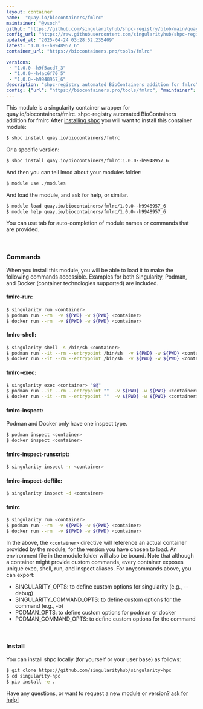 ```yaml
---
layout: container
name:  "quay.io/biocontainers/fmlrc"
maintainer: "@vsoch"
github: "https://github.com/singularityhub/shpc-registry/blob/main/quay.io/biocontainers/fmlrc/container.yaml"
config_url: "https://raw.githubusercontent.com/singularityhub/shpc-registry/main/quay.io/biocontainers/fmlrc/container.yaml"
updated_at: "2025-04-24 03:28:52.235409"
latest: "1.0.0--h9948957_6"
container_url: "https://biocontainers.pro/tools/fmlrc"

versions:
 - "1.0.0--h9f5acd7_3"
 - "1.0.0--h4ac6f70_5"
 - "1.0.0--h9948957_6"
description: "shpc-registry automated BioContainers addition for fmlrc"
config: {"url": "https://biocontainers.pro/tools/fmlrc", "maintainer": "@vsoch", "description": "shpc-registry automated BioContainers addition for fmlrc", "latest": {"1.0.0--h9948957_6": "sha256:b00d22062c0c3fc5a4ea78df44c6443e6e6347cf73e556cdb66258174430b884"}, "tags": {"1.0.0--h9f5acd7_3": "sha256:d25fa01b746efa08c7041461c8866aba3f242c4c522186886ad5dc680daed85a", "1.0.0--h4ac6f70_5": "sha256:324f4087751288dfb6ceae4e1353610a4feb0c87ebb96d214ca58a13cf7ace04", "1.0.0--h9948957_6": "sha256:b00d22062c0c3fc5a4ea78df44c6443e6e6347cf73e556cdb66258174430b884"}, "docker": "quay.io/biocontainers/fmlrc"}
---
```


This module is a singularity container wrapper for quay.io/biocontainers/fmlrc.
shpc-registry automated BioContainers addition for fmlrc
After [installing shpc](#install) you will want to install this container module:


```bash
$ shpc install quay.io/biocontainers/fmlrc
```

Or a specific version:

```bash
$ shpc install quay.io/biocontainers/fmlrc:1.0.0--h9948957_6
```

And then you can tell lmod about your modules folder:

```bash
$ module use ./modules
```

And load the module, and ask for help, or similar.

```bash
$ module load quay.io/biocontainers/fmlrc/1.0.0--h9948957_6
$ module help quay.io/biocontainers/fmlrc/1.0.0--h9948957_6
```

You can use tab for auto-completion of module names or commands that are provided.

<br>

### Commands

When you install this module, you will be able to load it to make the following commands accessible.
Examples for both Singularity, Podman, and Docker (container technologies supported) are included.

#### fmlrc-run:

```bash
$ singularity run <container>
$ podman run --rm  -v ${PWD} -w ${PWD} <container>
$ docker run --rm  -v ${PWD} -w ${PWD} <container>
```

#### fmlrc-shell:

```bash
$ singularity shell -s /bin/sh <container>
$ podman run --it --rm --entrypoint /bin/sh  -v ${PWD} -w ${PWD} <container>
$ docker run --it --rm --entrypoint /bin/sh  -v ${PWD} -w ${PWD} <container>
```

#### fmlrc-exec:

```bash
$ singularity exec <container> "$@"
$ podman run --it --rm --entrypoint ""  -v ${PWD} -w ${PWD} <container> "$@"
$ docker run --it --rm --entrypoint ""  -v ${PWD} -w ${PWD} <container> "$@"
```

#### fmlrc-inspect:

Podman and Docker only have one inspect type.

```bash
$ podman inspect <container>
$ docker inspect <container>
```

#### fmlrc-inspect-runscript:

```bash
$ singularity inspect -r <container>
```

#### fmlrc-inspect-deffile:

```bash
$ singularity inspect -d <container>
```



#### fmlrc

```bash
$ singularity run <container>
$ podman run --rm  -v ${PWD} -w ${PWD} <container>
$ docker run --rm  -v ${PWD} -w ${PWD} <container>
```


In the above, the `<container>` directive will reference an actual container provided
by the module, for the version you have chosen to load. An environment file in the
module folder will also be bound. Note that although a container
might provide custom commands, every container exposes unique exec, shell, run, and
inspect aliases. For anycommands above, you can export:

 - SINGULARITY_OPTS: to define custom options for singularity (e.g., --debug)
 - SINGULARITY_COMMAND_OPTS: to define custom options for the command (e.g., -b)
 - PODMAN_OPTS: to define custom options for podman or docker
 - PODMAN_COMMAND_OPTS: to define custom options for the command

<br>

### Install

You can install shpc locally (for yourself or your user base) as follows:

```bash
$ git clone https://github.com/singularityhub/singularity-hpc
$ cd singularity-hpc
$ pip install -e .
```

Have any questions, or want to request a new module or version? [ask for help!](https://github.com/singularityhub/singularity-hpc/issues)